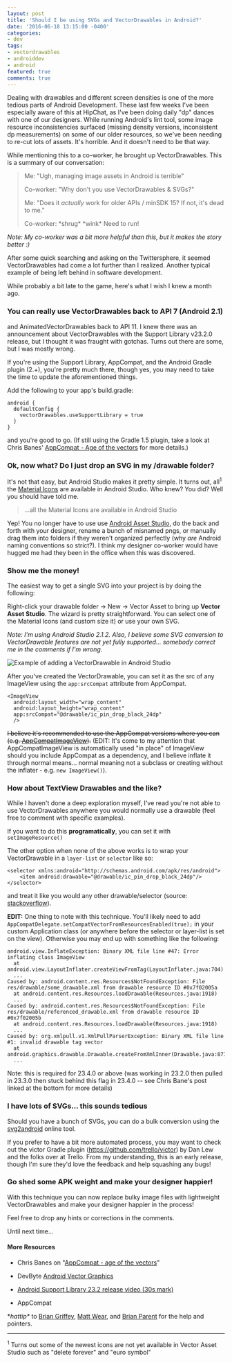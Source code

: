 ```yaml
---
layout: post
title: 'Should I be using SVGs and VectorDrawables in Android?'
date: '2016-06-18 13:15:00 -0400'
categories:
- dev
tags:
- vectordrawables
- androiddev
- android
featured: true
comments: true
---
```


Dealing with drawables and different screen densities is one of the more tedious parts of Android Development. These last few weeks I've been especially aware of this at HipChat, as I've been doing daily "dp" dances with one of our designers. While running Android's lint tool, some image resource inconsistencies surfaced (missing density versions, inconsistent dp measurements) on some of our older resources, so we've been needing to re-cut lots of assets. It's horrible. And it doesn't need to be that way.

<!--more-->

While mentioning this to a co-worker, he brought up VectorDrawables. This is a summary of our conversation:

> Me: "Ugh, managing image assets in Android is terrible"
>
> Co-worker: "Why don't you use VectorDrawables & SVGs?"
>
> Me: "Does it *actually* work for older APIs / minSDK 15? If not, it's dead to me."
>
> Co-worker: \*shrug\* \*wink\* Need to run!

*Note: My co-worker was a bit more helpful than this, but it makes the story better :)*

After some quick searching and asking on the Twittersphere, it seemed VectorDrawables had come a lot further than I realized. Another typical example of being left behind in software development.

While probably a bit late to the game, here's what I wish I knew a month ago.

### You can really use VectorDrawables back to API 7 (Android 2.1)

and AnimatedVectorDrawables back to API 11. I knew there was an announcement about VectorDrawables with the Support Library v23.2.0 release, but I thought it was fraught with gotchas. Turns out there are some, but I was mostly wrong.

If you're using the Support Library, AppCompat, and the Android Gradle plugin (2.+), you're pretty much there, though yes, you may need to take the time to update the aforementioned things.

Add the following to your app's build.gradle:

    android {
      defaultConfig {
        vectorDrawables.useSupportLibrary = true
      }
    }

and you're good to go. (If still using the Gradle 1.5 plugin, take a look at Chris Banes' [AppCompat - Age of the vectors](https://medium.com/@chrisbanes/appcompat-v23-2-age-of-the-vectors-91cbafa87c88) for more details.)

### Ok, now what? Do I just drop an SVG in my /drawable folder?

It's not that easy, but Android Studio makes it pretty simple. It turns out, all<sup>1</sup> the [Material Icons](https://design.google.com/icons/) are available in Android Studio. Who knew? You did? Well you should have told me.

> ...all the Material Icons are available in Android Studio

Yep! You no longer have to use use [Android Asset Studio](https://romannurik.github.io/AndroidAssetStudio/), do the back and forth with your designer, rename a bunch of misnamed pngs, or manually drag them into folders if they weren't organized perfectly (why *are* Android naming conventions so strict?). I think my designer co-worker would have hugged me had they been in the office when this was discovered.

### Show me the money!

The easiest way to get a single SVG into your project is by doing the following:

Right-click your drawable folder -> New -> Vector Asset to bring up **Vector Asset Studio**. The wizard is pretty straightforward. You can select one of the Material Icons (and custom size it) or use your own SVG.

*Note: I'm using Android Studio 2.1.2. Also, I believe some SVG conversion to VectorDrawable features are not yet fully supported... somebody correct me in the comments if I'm wrong.*

![Example of adding a VectorDrawable in Android Studio](https://i.imgur.com/kNMHSM3.gif)

After you've created the VectorDrawable, you can set it as the src of any ImageView using the `app:srcCompat` attribute from AppCompat.

    <ImageView  
      android:layout_width="wrap_content"  
      android:layout_height="wrap_content"  
      app:srcCompat="@drawable/ic_pin_drop_black_24dp"
      />  

<s>I believe it's recommended to use the AppCompat versions where you can (e.g. [AppCompatImageView](https://developer.android.com/reference/android/support/v7/widget/AppCompatImageView.html)).</s> (EDIT: It's come to my attention that AppCompatImageView is automatically used "in place" of ImageView should you include AppCompat as a dependency, and I believe inflate it through normal means... normal meaning not a subclass or creating without the inflater - e.g. `new ImageView()`).

### How about TextView Drawables and the like?

While I haven't done a deep exploration myself, I've read you're not able to use VectorDrawables anywhere you would normally use a drawable (feel free to comment with specific examples).

If you want to do this **programatically**, you can set it with `setImageResource()`

The other option when none of the above works is to wrap your VectorDrawable in a `layer-list` or `selector` like so:

    <selector xmlns:android="http://schemas.android.com/apk/res/android">
        <item android:drawable="@drawable/ic_pin_drop_black_24dp"/>
    </selector>

and treat it like you would any other drawable/selector (source: [stackoverflow](http://stackoverflow.com/a/35800335/413254)).

**EDIT:** One thing to note with this technique. You'll likely need to add  `AppCompatDelegate.setCompatVectorFromResourcesEnabled(true);` in your custom Application class (or anywhere before the selector or layer-list is set on the view). Otherwise you may end up with something like the following:

```
android.view.InflateException: Binary XML file line #47: Error inflating class ImageView
  at android.view.LayoutInflater.createViewFromTag(LayoutInflater.java:704)
  ...
Caused by: android.content.res.Resources$NotFoundException: File res/drawable/some_drawable.xml from drawable resource ID #0x7f02005a
  at android.content.res.Resources.loadDrawable(Resources.java:1918)
  ...
Caused by: android.content.res.Resources$NotFoundException: File res/drawable/referenced_drawable.xml from drawable resource ID #0x7f02005b
  at android.content.res.Resources.loadDrawable(Resources.java:1918)
  ...
Caused by: org.xmlpull.v1.XmlPullParserException: Binary XML file line #1: invalid drawable tag vector
  at android.graphics.drawable.Drawable.createFromXmlInner(Drawable.java:877)
  ...
```

Note: this is required for 23.4.0 or above (was working in 23.2.0 then pulled in 23.3.0 then stuck behind this flag in 23.4.0 -- see Chris Bane's post linked at the bottom for more details)

### I have lots of SVGs... this sounds tedious

Should you have a bunch of SVGs, you can do a bulk conversion using the [svg2android](http://inloop.github.io/svg2android/) online tool.

If you prefer to have a bit more automated process, you may want to check out the victor Gradle plugin (https://github.com/trello/victor) by Dan Lew and the folks over at Trello. From my understanding, this is an early release, though I'm sure they'd love the feedback and help squashing any bugs!

### Go shed some APK weight and make your designer happier!

With this technique you can now replace bulky image files with lightweight VectorDrawables and make your designer happier in the process!

Feel free to drop any hints or corrections in the comments.

Until next time...

#### **More Resources**
* Chris Banes on "[AppCompat - age of the vectors](https://medium.com/@chrisbanes/appcompat-v23-2-age-of-the-vectors-91cbafa87c88#.7vzl3076t)"

* DevByte [Android Vector Graphics](https://www.youtube.com/watch?v=wlFVIIstKmA)

* [Android Support Library 23.2 release video (30s mark)](https://www.youtube.com/watch?v=7E2lNBM38IE&t=30s)

* AppCompat

\**hattip\** to [Brian Griffey](https://twitter.com/briangriffey), [Matt Wear](https://twitter.com/parallelcross), and [Brian Parent](https://twitter.com/brian_parent) for the help and pointers.

---
<sup>1</sup> Turns out some of the newest icons are not yet available in Vector Asset Studio such as "delete forever" and "euro symbol"
